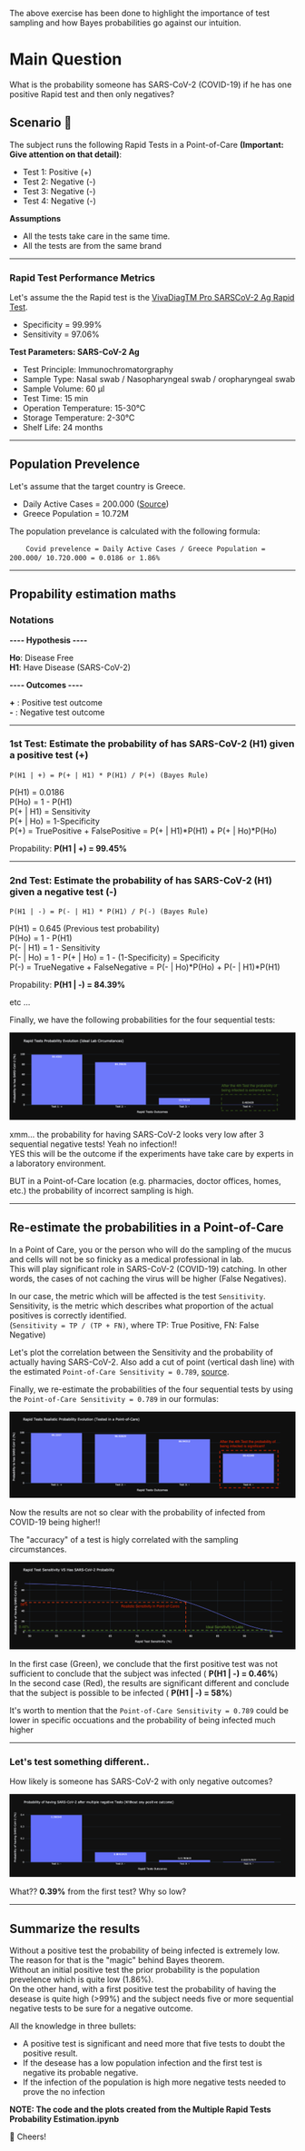 
The above exercise has been done to highlight the importance of test sampling and how Bayes probabilities go against our intuition.

# Main Question
What is the probability someone has SARS-CoV-2 (COVID-19) if he has one positive Rapid test and then only negatives?

## Scenario :syringe:
The subject runs the following Rapid Tests in a Point-of-Care **(Important: Give attention on that detail)**:
* Test 1: Positive (+)
* Test 2: Negative (-)
* Test 3: Negative (-)
* Test 4: Negative (-)

**Assumptions**
* All the tests take care in the same time.
* All the tests are from the same brand
    
---

### Rapid Test Performance Metrics
Let's assume the the Rapid test is the [VivaDiagTM Pro SARSCoV-2 Ag Rapid Test](https://www.mmbiotech.it/en/prodotto/vivadiag-pro-sars-cov-2-ag-rapid-test-tampone-antigene-covid-rapido-confezione-da-25-tamponi-rapidi/).
* Specificity = 99.99%
* Sensitivity = 97.06%

**Test Parameters: SARS-CoV-2 Ag**
* Test Principle: Immunochromatorgraphy
* Sample Type: Nasal swab / Nasopharyngeal swab / oropharyngeal swab
* Sample Volume: 60 μl
* Test Time: 15 min
* Operation Temperature: 15-30°C
* Storage Temperature: 2-30°C
* Shelf Life: 24 months

---

## Population Prevelence
Let's assume that the target country is Greece.
  * Daily Active Cases = 200.000 ([Source](https://www.worldometers.info/coronavirus/country/greece/))
  * Greece Population = 10.72M

The population prevelance is calculated with the following formula:
```
    Covid prevelence = Daily Active Cases / Greece Population = 200.000/ 10.720.000 = 0.0186 or 1.86%
```
---

## Propability estimation maths

### Notations

**---- Hypothesis ----**

**Ho**: Disease Free \
**H1**: Have Disease (SARS-CoV-2)

**---- Outcomes ----**

**+** : Positive test outcome \
**-** : Negative test outcome

---

### 1st Test: Estimate the probability of has SARS-CoV-2 (H1) given a positive test (+)
```
P(H1 | +) = P(+ | H1) * P(H1) / P(+) (Bayes Rule)
```

P(H1)     = 0.0186 \
P(Ho)     = 1 - P(H1) \
P(+ | H1) = Sensitivity \
P(+ | Ho) = 1-Specificity \
P(+)      = TruePositive + FalsePositive = P(+ | H1)*P(H1) + P(+ | Ho)*P(Ho)

Propability: **P(H1 | +) = 99.45%**

--- 

### 2nd Test: Estimate the probability of has SARS-CoV-2 (H1) given a negative test (-)
```
P(H1 | -) = P(- | H1) * P(H1) / P(-) (Bayes Rule)
```

P(H1)     = 0.645 (Previous test probability) \
P(Ho)     = 1 - P(H1) \
P(- | H1) = 1 - Sensitivity \
P(- | Ho) = 1 - P(+ | Ho) = 1 - (1-Specificity) = Specificity \
P(-)      = TrueNegative + FalseNegative = P(- | Ho)*P(Ho) + P(- | H1)*P(H1)

Propability: **P(H1 | -) = 84.39%**

etc ...

Finally, we have the following probabilities for the four sequential tests:

![title](plots/ideal_probabilities.png)


xmm... the probability for having SARS-CoV-2 looks very low after 3 sequential negative tests! Yeah no infection!! \
YES this will be the outcome if the experiments have take care by experts in a laboratory environment.

BUT in a Point-of-Care location (e.g. pharmacies, doctor offices, homes,  etc.) the probability of incorrect sampling is high.

---
## Re-estimate the probabilities in a Point-of-Care

In a Point of Care, you or the person who will do the sampling of the mucus and cells will not be so finicky as a medical professional in lab. \
This will play significant role in SARS-CoV-2 (COVID-19) catching. In other words, the cases of not caching the virus will be higher (False Negatives).

In our case, the metric which will be affected is the test `Sensitivity`. \
Sensitivity, is the metric which describes what proportion of the actual positives is correctly identified. \
(`Sensitivity = TP / (TP + FN)`, where TP: True Positive, FN: False Negative)

Let's plot the correlation between the Sensitivity and the probability of actually having SARS-CoV-2.
Also add a cut of point (vertical dash line) with the estimated `Point-of-Care Sensitivity = 0.789`, [source](https://www.healthline.com/health/how-accurate-are-rapid-covid-tests).

Finally, we re-estimate the probabilities of the four sequential tests by using the `Point-of-Care Sensitivity = 0.789` in our formulas:

![title](plots/point_of_care_probabilities.png)

Now the results are not so clear with the probability of infected from COVID-19 being higher!!

The "accuracy" of a test is higly correlated with the sampling circumstances.


![title](plots/sensitivity_vs_probability.png)

In the first case (Green), we conclude that the first positive test was not sufficient to conclude that the subject was infected ( **P(H1 | -) = 0.46%**) \
In the second case (Red), the results are significant different and conclude that the subject is possible to be infected ( **P(H1 | -) = 58%**)

It's worth to mention that the `Point-of-Care Sensitivity = 0.789` could be lower in specific occuations and the probability of being infected much higher

---
### Let's test something different.. 
How likely is someone has SARS-CoV-2 with only negative outcomes?

![title](plots/only_negative_outcomes.png)

What?? **0.39%** from the first test? Why so low?

---
## Summarize the results
Without a positive test the probability of being infected is extremely low. The reason for that is the "magic" behind Bayes theorem.\
Without an initial positive test the prior probability is the population prevelence which is quite low (1.86%). \
On the other hand, with a first positive test the probability of having the desease is quite high (>99%) and the subject needs five or more sequential negative tests to be sure for a negative outcome.

All the knowledge in three bullets:
* A positive test is significant and need more that five tests to doubt the positive result.
* If the desease has a low population infection and the first test is negative its probable negative.
* If the infection of the population is high more negative tests needed to prove the no infection

**NOTE: The code and the plots created from the Multiple Rapid Tests Probability Estimation.ipynb**

:beers: Cheers!
